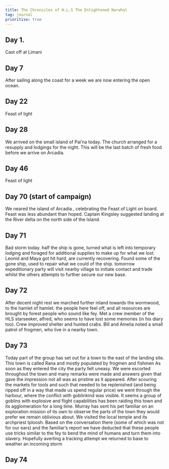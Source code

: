 ```yaml
---
title: The Chronicles of H.L.S The Enlightened Narwhal
tag: journal
prioritise: true
---
```


## Day 1.		
Cast off at Limani

## Day 7 		
After sailing along the coast for a week we are now entering the open ocean.

## Day 22		
Feast of light

## Day 28		
We arrived on the small island of Pai’na today. The church arranged for a	resupply and lodgings for the night. This will be the last batch of fresh food before we arrive on Arcadia.

## Day 46		
Feast of light

## Day 70  	(start of campaign) 
We neared the island of Arcadia , celebrating the Feast of Light on board. Feast was less abundant than hoped. Captain Kingsley suggested landing at the River delta on the north side of the Island.

## Day 71 	
Bad storm today. half the ship is gone, turned what is left into temporary lodging and foraged for additional supplies to make up for what we lost. Leonid and Maya got hit hard, are currently recovering. Found some of the gone ship, used to repair what we could of the ship. tomorrow expeditionary party will visit nearby village to initiate contact and trade whilst the others	attempts to further secure our new base.

## Day 72		
After decent night rest we marched further inland towards the wormwood, to the hamlet of hamlet. the people here feel off, and all resources are brought by forest people who sound like fey. Met a crew member of the HLS starseeker, alfred, who seems to have lost some memories (in his diary too).	Crew improved shelter and hunted crabs. Bill and Amelia noted a small patrol of frogmen, who live in a nearby town.

## Day 73	
Today part of the group has set out for a town to the east of the landing site.
This town is called Rana and mostly populated by frogmen and fishmen
As soon as they entered the city the party felt uneasy. We were escorted throughout the town and many remarks were made and answers given that gave the impression not all was as pristine as it appeared.
After scouring the markets for tools and such that needed to be replenished (and being ripped off in a way that made us spend regular price) we went through the harbour, where the conflict with goblinkind was visible.
It seems a group of goblins with explosive and flight capabilities has been raiding this town and its agglomeration for a long time.
Murray has sent his pet familiar on an exploration mission of its own to observe the parts of the town they would prefer we remain oblivious about.
We visited the local temple and its archpriest Iploosh. Based on the conversation there (some of which was not for our ears) and the familiar’s report we have deducted that these people use tricks similar to the fey to bend the mind of humans and turn them into slavery.
Hopefully averting a tracking attempt we returned to base to weather an incoming storm

## Day 74		




